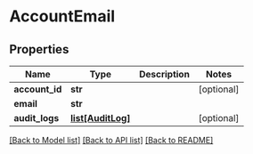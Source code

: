 # AccountEmail

## Properties
Name | Type | Description | Notes
------------ | ------------- | ------------- | -------------
**account_id** | **str** |  | [optional] 
**email** | **str** |  | 
**audit_logs** | [**list[AuditLog]**](AuditLog.md) |  | [optional] 

[[Back to Model list]](../README.md#documentation-for-models) [[Back to API list]](../README.md#documentation-for-api-endpoints) [[Back to README]](../README.md)


